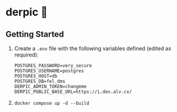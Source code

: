# derpic :camera_flash:

## Getting Started

1. Create a `.env` file with the following variables defined (edited as required):

   ```
   POSTGRES_PASSWORD=very_secure
   POSTGRES_USERNAME=postgres
   POSTGRES_HOST=db
   POSTGRES_DB=fel_dms
   DERPIC_ADMIN_TOKEN=changeme
   DERPIC_PUBLIC_BASE_URL=https://i.dev.alv.cx/
   ```

2. `docker compose up -d --build`

